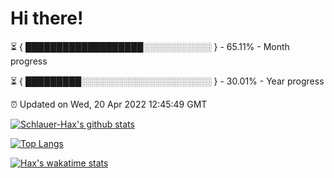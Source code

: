 # Hi there!

⏳ { ███████████████████░░░░░░░░░░░ } - 65.11% - Month progress

⏳ { █████████░░░░░░░░░░░░░░░░░░░░░ } - 30.01% - Year progress

⏰ Updated on Wed, 20 Apr 2022 12:45:49 GMT


[![Schlauer-Hax's github stats](https://github-readme-stats.vercel.app/api?username=Schlauer-Hax&show_icons=true&theme=dark&count_private=true)](https://github.com/Schlauer-Hax)


[![Top Langs](https://github-readme-stats.vercel.app/api/top-langs/?username=Schlauer-Hax&layout=compact&theme=dark)](https://github.com/Schlauer-Hax?tab=repositories)


[![Hax's wakatime stats](https://github-readme-stats.vercel.app/api/wakatime?username=Hax&theme=dark)](https://wakatime.com/@Hax)

